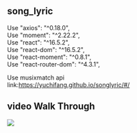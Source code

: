 ## song_lyric
Use "axios": "^0.18.0",</br>
Use "moment": "^2.22.2",</br>
Use "react": "^16.5.2",</br>
Use "react-dom": "^16.5.2",</br>
Use "react-moment": "^0.8.1",</br>
Use "react-router-dom": "^4.3.1",</br>


Use musixmatch api</br>
link:https://yuchifang.github.io/songlyric/#/
## video Walk Through
![](https://i.imgur.com/SbJoZJ5.gif)
